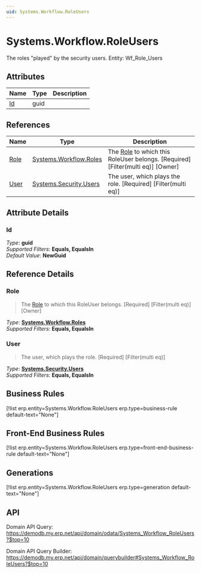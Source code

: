 ```yaml
---
uid: Systems.Workflow.RoleUsers
---
```

# Systems.Workflow.RoleUsers

The roles "played" by the security users. Entity: Wf_Role_Users

## Attributes

| Name | Type | Description |
| ---- | ---- | --- |
| [Id](Systems.Workflow.RoleUsers.md#id) | guid |  

## References

| Name | Type | Description |
| ---- | ---- | --- |
| [Role](Systems.Workflow.RoleUsers.md#role) | [Systems.Workflow.Roles](Systems.Workflow.Roles.md) | The [Role](Systems.Workflow.RoleUsers.md#role) to which this RoleUser belongs. [Required] [Filter(multi eq)] [Owner] |
| [User](Systems.Workflow.RoleUsers.md#user) | [Systems.Security.Users](Systems.Security.Users.md) | The user, which plays the role. [Required] [Filter(multi eq)] |


## Attribute Details

### Id

_Type_: **guid**  
_Supported Filters_: **Equals, EqualsIn**  
_Default Value_: **NewGuid**  


## Reference Details

### Role

> The [Role](Systems.Workflow.RoleUsers.md#role) to which this RoleUser belongs. [Required] [Filter(multi eq)] [Owner]

_Type_: **[Systems.Workflow.Roles](Systems.Workflow.Roles.md)**  
_Supported Filters_: **Equals, EqualsIn**  

### User

> The user, which plays the role. [Required] [Filter(multi eq)]

_Type_: **[Systems.Security.Users](Systems.Security.Users.md)**  
_Supported Filters_: **Equals, EqualsIn**  



## Business Rules

[!list erp.entity=Systems.Workflow.RoleUsers erp.type=business-rule default-text="None"]

## Front-End Business Rules

[!list erp.entity=Systems.Workflow.RoleUsers erp.type=front-end-business-rule default-text="None"]

## Generations

[!list erp.entity=Systems.Workflow.RoleUsers erp.type=generation default-text="None"]

## API

Domain API Query:
<https://demodb.my.erp.net/api/domain/odata/Systems_Workflow_RoleUsers?$top=10>

Domain API Query Builder:
<https://demodb.my.erp.net/api/domain/querybuilder#Systems_Workflow_RoleUsers?$top=10>

